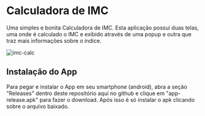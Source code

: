 # Calculadora de IMC

Uma simples e bonita Calculadora de IMC.
Esta aplicação possui duas telas, uma onde é calculado o IMC e exibido através de uma popup e outra que traz mais informações sobre o índice.

![imc-calc](https://user-images.githubusercontent.com/94877176/159943910-17316303-9f70-4a70-bec5-fdb77aa12693.png)

## Instalação do App

Para pegar e instalar o App em seu smartphone (android), abra a seção "Releases" dentro deste repositório aqui no github e clique em "app-release.apk" para fazer o download.
Após isso é só instalar o apk clicando sobre o arquivo baixado.
